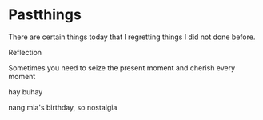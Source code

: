 # Pastthings

There are certain things today that I regretting things I did not done before.


Reflection

Sometimes you need to seize the present moment and cherish every moment


hay buhay

nang mia's birthday, so nostalgia
